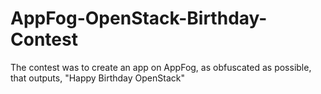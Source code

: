 AppFog-OpenStack-Birthday-Contest
=================================

The contest was to create an app on AppFog, as obfuscated as possible, that outputs, "Happy Birthday OpenStack"